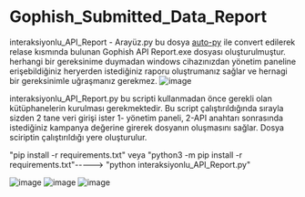 # Gophish_Submitted_Data_Report
interaksiyonlu_API_Report - Arayüz.py bu dosya [auto-py](https://github.com/brentvollebregt/auto-py-to-exe/tree/master) ile convert edilerek relase  kısmında bulunan Gophish API Report.exe dosyası oluşturulmuştur. herhangi bir gereksinime duymadan windows cihazınızdan yönetim paneline erişebildiğiniz heryerden istediğiniz raporu oluştrumanız sağlar ve hernagi bir gereksinimle uğraşmanız gerekmez.
![image](https://github.com/user-attachments/assets/143f5467-1d4e-44cb-99b7-0d5e283b92d4)


interaksiyonlu_API_Report.py bu scripti kullanmadan önce gerekli olan kütüphanelerin kurulması gerekmektedir. Bu script çalıştırıldığında sırayla sizden 2 tane veri girişi ister 1- yönetim paneli, 2-API anahtarı sonrasında istediğiniz kampanya değerine girerek dosyanın oluşmasını sağlar. Dosya sciriptin çalıştırıldığı yere oluşturulur.

"pip install -r requirements.txt" veya "python3 -m pip install -r requirements.txt"----->
"python interaksiyonlu_API_Report.py"


![image](https://github.com/user-attachments/assets/e2253a8f-af42-4b63-a600-3707846c4481)
![image](https://github.com/user-attachments/assets/2f631aa8-6e20-4e3d-aae4-68e2f7d5891e)
![image](https://github.com/user-attachments/assets/0fd49d0a-11dd-4bbf-aa3c-b239727f3bfc)
